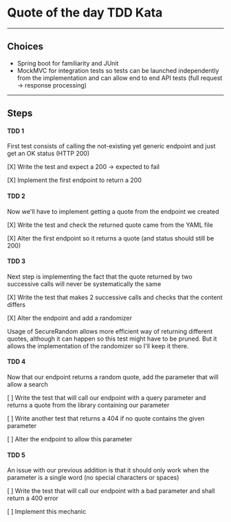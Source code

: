 # Quote of the day TDD Kata

-----
## Choices

- Spring boot for familiarity and JUnit
- MockMVC for integration tests so tests can be launched independently from the implementation and can allow end to end API tests (full request -> response processing)
-----
## Steps

#### TDD 1

First test consists of calling the not-existing yet generic endpoint and just get an OK status (HTTP 200)

[X] Write the test and expect a 200 -> expected to fail

[X] Implement the first endpoint to return a 200

#### TDD 2

Now we'll have to implement getting a quote from the endpoint we created

[X] Write the test and check the returned quote came from the YAML file

[X] Alter the first endpoint so it returns a quote (and status should still be 200)

#### TDD 3 

Next step is implementing the fact that the quote returned by two successive calls will never be systematically the same

[X] Write the test that makes 2 successive calls and checks that the content differs

[X] Alter the endpoint and add a randomizer

Usage of SecureRandom allows more efficient way of returning different quotes, although it can happen so this test might have to be pruned. But it allows the implementation of the randomizer so I'll keep it there.

#### TDD 4

Now that our endpoint returns a random quote, add the parameter that will allow a search

[ ] Write the test that will call our endpoint with a query parameter and returns a quote from the library containing our parameter

[ ] Write another test that returns a 404 if no quote contains the given parameter

[ ] Alter the endpoint to allow this parameter

#### TDD 5 

An issue with our previous addition is that it should only work when the parameter is a single word (no special characters or spaces)

[ ] Write the test that will call our endpoint with a bad parameter and shall return a 400 error

[ ] Implement this mechanic